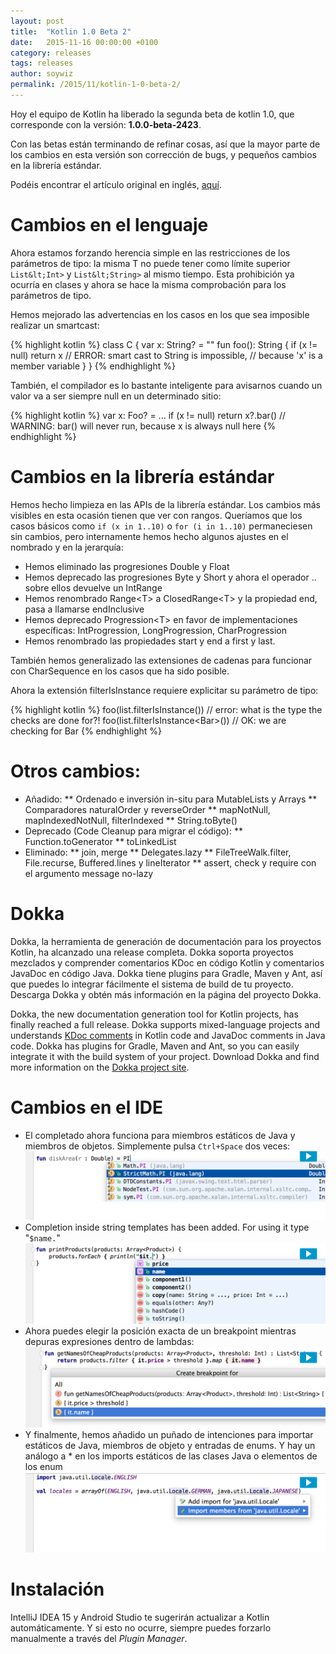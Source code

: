 ```yaml
---
layout: post
title:  "Kotlin 1.0 Beta 2"
date:   2015-11-16 00:00:00 +0100
category: releases
tags: releases
author: soywiz
permalink: /2015/11/kotlin-1-0-beta-2/
---
```


Hoy el equipo de Kotlin ha liberado la segunda beta de kotlin 1.0, que corresponde con la versión: **1.0.0-beta-2423**.

Con las betas están terminando de refinar cosas, así que la mayor parte de los cambios en esta versión son corrección de bugs, y pequeños cambios en la librería estándar.

Podéis encontrar el artículo original en inglés, [aquí](http://blog.jetbrains.com/kotlin/2015/11/kotlin-1-0-beta-2-is-out/).

# Cambios en el lenguaje

Ahora estamos forzando herencia simple en las restricciones de los parámetros de tipo: la misma T no puede tener como límite superior `List&lt;Int>` y `List&lt;String>` al mismo tiempo. Esta prohibición ya ocurría en clases y ahora se hace la misma comprobación para los parámetros de tipo.

Hemos mejorado las advertencias en los casos en los que sea imposible realizar un smartcast:

{% highlight kotlin %}
class C {
    var x: String? = ""
    fun foo(): String {
        if (x != null) return x // ERROR: smart cast to String is impossible,
        // because 'x' is a member variable
    }
}
{% endhighlight %}

También, el compilador es lo bastante inteligente para avisarnos cuando un valor va a ser siempre null en un determinado sitio:

{% highlight kotlin %}
var x: Foo? = ...
if (x != null) return
x?.bar() // WARNING: bar() will never run, because x is always null here
{% endhighlight %}

# Cambios en la librería estándar

Hemos hecho limpieza en las APIs de la librería estándar. Los cambios
más visibles en esta ocasión tienen que ver con rangos. Queríamos que
los casos básicos como `if (x in 1..10)` o `for (i in 1..10)` permaneciesen
sin cambios, pero internamente hemos hecho algunos ajustes en el nombrado
y en la jerarquía:

* Hemos eliminado las progresiones Double y Float
* Hemos deprecado las progresiones Byte y Short y ahora el operador .. sobre ellos devuelve un IntRange
* Hemos renombrado Range&lt;T> a ClosedRange&lt;T> y la propiedad end, pasa a llamarse endInclusive
* Hemos deprecado Progression&lt;T> en favor de implementaciones específicas: IntProgression, LongProgression, CharProgression
* Hemos renombrado las propiedades start y end a first y last.

También hemos generalizado las extensiones de cadenas para funcionar con CharSequence en los casos que ha sido posible.

Ahora la extensión filterIsInstance requiere explicitar su parámetro de tipo:

{% highlight kotlin %}
foo(list.filterIsInstance()) // error: what is the type the checks are done for?!
foo(list.filterIsInstance&lt;Bar>()) // OK: we are checking for Bar
{% endhighlight %}

# Otros cambios:

* Añadido:
** Ordenado e inversión in-situ para MutableLists y Arrays
** Comparadores naturalOrder y reverseOrder
** mapNotNull, mapIndexedNotNull, filterIndexed
** String.toByte()
* Deprecado (Code Cleanup para migrar el código):
** Function.toGenerator
** toLinkedList
* Eliminado:
** join, merge
** Delegates.lazy
** FileTreeWalk.filter, File.recurse, Buffered.lines y lineIterator
** assert, check y require con el argumento message no-lazy

# Dokka

Dokka, la herramienta de generación de documentación para los proyectos
Kotlin, ha alcanzado una release completa. Dokka soporta proyectos
mezclados y comprender comentarios KDoc en código Kotlin y comentarios
JavaDoc en código Java. Dokka  tiene plugins para Gradle, Maven y Ant,
así que puedes lo integrar fácilmente el sistema de build de tu proyecto.
Descarga Dokka y obtén más información en la página del proyecto Dokka.

Dokka, the new documentation generation tool for Kotlin projects, has
finally reached a full release. Dokka supports mixed-language projects
and understands [KDoc comments](https://kotlinlang.org/docs/reference/kotlin-doc.html) in Kotlin code and JavaDoc comments in Java
code. Dokka has plugins for Gradle, Maven and Ant, so you can easily integrate
it with the build system of your project. Download Dokka and find more
information on the [Dokka project site](http://github.com/kotlin/dokka).

# Cambios en el IDE

* El completado ahora funciona para miembros estáticos de Java y miembros de objetos. Simplemente pulsa `Ctrl+Space` dos veces: ![](/images/1.0-beta2/staticCompletion.png)
* Completion inside string templates has been added. For using it type "`$name.`" ![](/images/1.0-beta2/completion.png)
* Ahora puedes elegir la posición exacta de un breakpoint mientras depuras expresiones dentro de lambdas: ![](/images/1.0-beta2/breakpoints.png)
* Y finalmente, hemos añadido un puñado de intenciones para importar estáticos de Java, miembros de objeto y entradas de enums. Y hay un análogo a * en los imports estáticos de las clases Java o elementos de los enum ![](/images/1.0-beta2/imports.png)

# Instalación

IntelliJ IDEA 15 y Android Studio te sugerirán actualizar a Kotlin automáticamente. Y si esto no ocurre, siempre puedes forzarlo manualmente a través del *Plugin Manager*.
